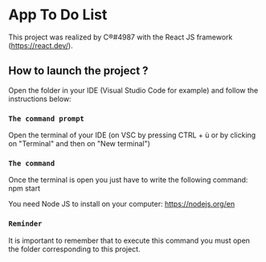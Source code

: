 # App To Do List

This project was realized by C®#4987 with the React JS framework (https://react.dev/).

## How to launch the project ?

Open the folder in your IDE (Visual Studio Code for example) and follow the instructions below:

### `The command prompt`

Open the terminal of your IDE (on VSC by pressing CTRL + ù or by clicking on "Terminal" and then on "New terminal")

### `The command`

Once the terminal is open you just have to write the following command: npm start

You need Node JS to install on your computer: https://nodejs.org/en

### `Reminder`

It is important to remember that to execute this command you must open the folder corresponding to this project.

